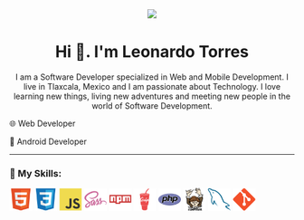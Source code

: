 <div id="header" align="center">
  <img src="https://media.giphy.com/media/JqmupuTVZYaQX5s094/giphy.gif" width="200">
  <h1>Hi 👋. I'm <span color="#0000ff">Leonardo Torres</span></h1>
  <p align="center">
    I am a Software Developer specialized in Web and Mobile Development. I live in Tlaxcala, Mexico and I am passionate about Technology. 
    I love learning new things, living new adventures and meeting new people in the world of Software Development.
  <p>
</div>
<div>
  <p>🌐 Web Developer</p>
  <p>📱 Android Developer</p>
</div>
<hr>
<div id="lenguages">
  <h3>🧠 My Skills:</p>
  <div id="images">
    <img src="https://github.com/devicons/devicon/blob/master/icons/html5/html5-original.svg" width="40" height="40">
    <img src="https://github.com/devicons/devicon/blob/master/icons/css3/css3-original.svg" width="40" height="40">
    <img src="https://github.com/devicons/devicon/blob/master/icons/javascript/javascript-original.svg" width="40" height="40">
    <img src="https://github.com/devicons/devicon/blob/master/icons/sass/sass-original.svg" width="40" height="40">
    <img src="https://github.com/devicons/devicon/blob/master/icons/npm/npm-original-wordmark.svg" width="40" height="40">
    <img src="https://github.com/devicons/devicon/blob/master/icons/gulp/gulp-plain.svg" width="40" height="40">
    <img src="https://github.com/devicons/devicon/blob/master/icons/php/php-original.svg" width="40" height="40">
    <img src="https://github.com/devicons/devicon/blob/master/icons/composer/composer-original.svg" width="40" height="40">
    <img src="https://github.com/devicons/devicon/blob/master/icons/mysql/mysql-original.svg" width="40" height="40">
    <img src="https://github.com/devicons/devicon/blob/master/icons/git/git-original.svg" width="40" height="40">
  </div>
</div>

